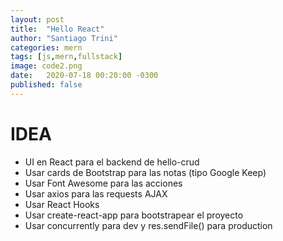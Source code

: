 ```yaml
---
layout: post
title:  "Hello React"
author: "Santiago Trini"
categories: mern
tags: [js,mern,fullstack]
image: code2.png
date:   2020-07-18 00:20:00 -0300
published: false
---
```


# IDEA

- UI en React para el backend de hello-crud
- Usar cards de Bootstrap para las notas (tipo Google Keep)
- Usar Font Awesome para las acciones
- Usar axios para las requests AJAX
- Usar React Hooks
- Usar create-react-app para bootstrapear el proyecto
- Usar concurrently para dev y res.sendFile() para production
